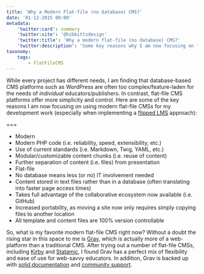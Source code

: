```yaml
---
title: 'Why a Modern Flat-file (no database) CMS?'
date: '01-12-2015 00:00'
metadata:
    'twitter:card': summary
    'twitter:site': '@hibbittsdesign'
    'twitter:title': 'Why a modern flat-file (no database) CMS?'
    'twitter:description': 'Some key reasons why I am now focusing on flat-file CMS development.'
taxonomy:
    tags:
        - FlatFileCMS
---
```


While every project has different needs, I am finding that database-based CMS platforms such as WordPress are often too complex/feature-laden for the needs of _individual_ educators/publishers. In contrast, flat-file CMS platforms offer more simplicity and control. Here are some of the key reasons I am now focusing on using modern flat-file CMSs for my development work (especially when implementing a [flipped LMS](../redefining-a-flipped-lms-approach) approach):

===

* Modern
 *  Modern PHP code (i.e. reliability, speed, extensibility, etc.)
 *  Use of current standards (i.e. Markdown, Twig, YAML, etc.)
 *  Modular/customizable content chunks (i.e. reuse of content)
 *  Further separation of content (i.e. files) from presentation
* Flat-file
 *  No database means less (or no) IT involvement needed
 *  Content stored in text files rather than in a database (often translating into faster page access times)
 *  Takes full advantage of the collaborative ecosystem now available (i.e. GitHub)
 *  Increased portability, as moving a site now only requires simply copying files to another location
 *  All template and content files are 100% version controllable

So, what is my favorite modern flat-file CMS right now? Without a doubt the rising star in this space to me is [Grav](http://www.getgrav.org), which is actually more of a web-platform than a traditional CMS. After trying out a number of flat-file CMSs, including  [Kirby](http://getkirby.com/) and [Statamic](http://statamic.com/), I found Grav has a perfect mix of flexibility and ease of use for web-savvy educators. In addition, Grav is backed up with [solid documentation](http://learn.getgrav.org/) and [community support](http://getgrav.org/forum).
